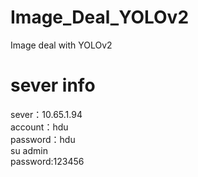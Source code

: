 # Image_Deal_YOLOv2
Image deal with YOLOv2

# sever info
sever：10.65.1.94</br>
account：hdu</br>
password：hdu</br>
su admin</br>
password:123456</br>


